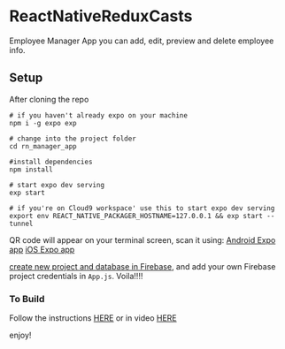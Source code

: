 # ReactNativeReduxCasts
Employee Manager App
you can add, edit, preview and delete employee info.

## Setup

After cloning the repo

```
# if you haven't already expo on your machine
npm i -g expo exp

# change into the project folder
cd rn_manager_app

#install dependencies
npm install

# start expo dev serving
exp start

# if you're on Cloud9 workspace' use this to start expo dev serving
export env REACT_NATIVE_PACKAGER_HOSTNAME=127.0.0.1 && exp start --tunnel
```

QR code will appear on your terminal screen, scan it using:
[Android Expo app](https://play.google.com/store/apps/details?id=host.exp.exponent&referrer=www)
[iOS Expo app](https://itunes.apple.com/app/apple-store/id982107779)


[create new project and database in Firebase](https://firebase.google.com/docs/web/setup), and add your own Firebase project credentials in ```App.js```.
Voila!!!!

### To Build
Follow the instructions [HERE](https://docs.expo.io/versions/latest/distribution/building-standalone-apps/)
or in video [HERE](https://www.youtube.com/watch?v=6v-BQjbS-BY)

enjoy!